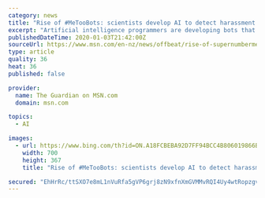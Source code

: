```yaml
---
category: news
title: "Rise of #MeTooBots: scientists develop AI to detect harassment in emails"
excerpt: "Artificial intelligence programmers are developing bots that can identify digital bullying and sexual harassment."
publishedDateTime: 2020-01-03T21:42:00Z
sourceUrl: https://www.msn.com/en-nz/news/offbeat/rise-of-supernumbermetoobots-scientists-develop-ai-to-detect-harassment-in-emails/ar-BBYAWCi?li=BBS2yio
type: article
quality: 36
heat: 36
published: false

provider:
  name: The Guardian on MSN.com
  domain: msn.com

topics:
  - AI

images:
  - url: https://www.bing.com/th?id=ON.A18FCBEBA92D7FF94BCC4B806019866B
    width: 700
    height: 367
    title: "Rise of #MeTooBots: scientists develop AI to detect harassment in emails"

secured: "EhHrRc/ttSXO7e8mL1nVuRfa5gVP6grj8zN9xfnXmGVMMvRQI4Uy4wtRopzgvHyzVnzGjp1NWLemKTOP02PRS1PnkAhVPIOmIsY0jNKSBxMXZxLyeIjlfza0veWEcuwbwsJ7GQrWEqHNouNuWl+OZorPwzJ8yqANk/AB0ngnVLo6Y0n564hAafFo3Rcp0TeNLO3tBvZSMgkEU59PvtKp6Xd8tu+Des4U1AZZtYGbK9LTjIKUbZC2ixyL2aetV2sVPZ1omsOc8y6/efOgxcbUfQ==;BF4pf1NDVRK1FvJoRkeL7A=="
---
```


